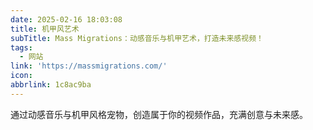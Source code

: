 ```yaml
---
date: 2025-02-16 18:03:08
title: 机甲风艺术
subTitle: Mass Migrations：动感音乐与机甲艺术，打造未来感视频！
tags:
  - 网站
link: 'https://massmigrations.com/'
icon:
abbrlink: 1c8ac9ba
---
```


通过动感音乐与机甲风格宠物，创造属于你的视频作品，充满创意与未来感。